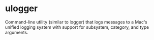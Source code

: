 # ulogger

Command-line utility (similar to logger) that logs messages to a Mac's unified logging system with support for subsystem, category, and type arguments.
